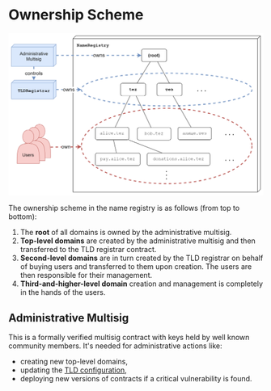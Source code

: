 # Ownership Scheme

![Ownership Scheme](../.gitbook/assets/ownership.png)

The ownership scheme in the name registry is as follows \(from top to bottom\):

1. The **root** of all domains is owned by the administrative multisig.
2. **Top-level domains** are created by the administrative multisig and then transferred to the TLD registrar contract.
3. **Second-level domains** are in turn created by the TLD registrar on behalf of buying users and transferred to them upon creation. The users are then responsible for their management.
4. **Third-and-higher-level domain** creation and management is completely in the hands of the users.

## Administrative Multisig

This is a formally verified multisig contract with keys held by well known community members. It's needed for administrative actions like:

* creating new top-level domains,
* updating the [TLD configuration](top-level-domain-registrar.md#configuration),
* deploying new versions of contracts if a critical vulnerability is found.

